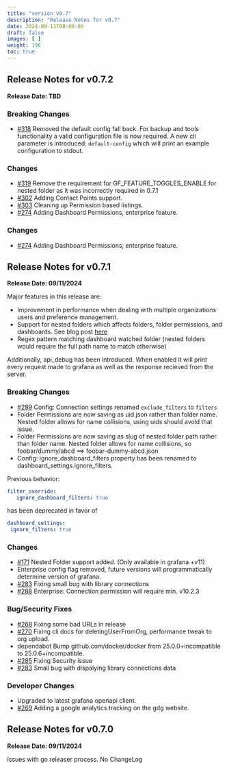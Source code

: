 ```yaml
---
title: "version v0.7"
description: "Release Notes for v0.7"
date: 2024-09-11T00:00:00
draft: false
images: [ ]
weight: 196
toc: true
---
```



## Release Notes for v0.7.2
**Release Date: TBD**

### Breaking Changes
  - [#318](https://github.com/esnet/gdg/pull/318) Removed the default config fall back.  For backup and tools functionality
a valid configuration file is now required.  A new cli parameter is introduced: `default-config` which will print an example configuration
to stdout.
### Changes
  - [#319](https://github.com/esnet/gdg/pull/319) Remove the requirement for GF_FEATURE_TOGGLES_ENABLE for nested folder as it was incorrectly required in 0.7.1
  - [#302](https://github.com/esnet/gdg/pull/302) Adding Contact Points support.
  - [#303](https://github.com/esnet/gdg/pull/303) Cleaning up Permission based listings.
  - [#274](https://github.com/esnet/gdg/pull/274) Adding Dashboard Permissions, enterprise feature.


### Changes
 - [#274](https://github.com/esnet/gdg/pull/274) Adding Dashboard Permissions, enterprise feature.

## Release Notes for v0.7.1
**Release Date: 09/11/2024**

Major features in this release are:
  - Improvement in performance when dealing with multiple organizations users and preference management.
  - Support for nested folders which affects folders, folder permissions, and dashboards.  See blog post [here](https://software.es.net/gdg/docs/tutorials/working-with-nested-folders/)
  - Regex pattern matching dashboard watched folder (nested folders would require the full path name to match otherwise)

Additionally, api_debug has been introduced.  When enabled it will print every request made to grafana as well as the response recieved from the server.

### Breaking Changes
  - [#289](https://github.com/esnet/gdg/issues/289) Config: Connection settings renamed `exclude_filters` to `filters`
  - Folder Permissions are now saving as uid.json rather than folder name.  Nested folder allows for name collisions, using uids should avoid that issue.
  - Folder Permissions are now saving as slug of nested folder path rather than folder name.  Nested folder allows for name collisions, so foobar/dummy/abcd ==> foobar-dummy-abcd.json
  - Config: ignore_dashboard_filters property has been renamed to dashboard_settings.ignore_filters.

Previous behavior:
  ```yaml
  filter_override:
     ignore_dashboard_filters: true
  ```

has been deprecated in favor of

  ```yaml
  dashboard_settings:
   ignore_filters: true

  ```


### Changes
  - [#171](https://github.com/esnet/gdg/issues/171) Nested Folder support added. (Only available in grafana +v11)
  - Enterprise config flag removed, future versions will programmatically determine version of grafana.
  - [#283](https://github.com/esnet/gdg/issues/283)  Fixing small bug with library connections
  - [#288](https://github.com/esnet/gdg/pull/288) Enterprise: Connection permission will require min. v10.2.3

### Bug/Security Fixes
  - [#268](https://github.com/esnet/gdg/issues/268) Fixing some bad URLs in release
  - [#270](https://github.com/esnet/gdg/issues/270) Fixing cli docs for deletingUserFromOrg, performance tweak to org upload.
  - dependabot Bump github.com/docker/docker from 25.0.0+incompatible to 25.0.6+incompatible.
  - [#285](https://github.com/esnet/gdg/issues/285) Fixing Security issue
  - [#283](https://github.com/esnet/gdg/issues/283) Small bug with dispalying library connections data

### Developer Changes
  - Upgraded to latest grafana openapi client.
  - [#269](https://github.com/esnet/gdg/issues/269) Adding a google analytics tracking on the gdg website.


## Release Notes for v0.7.0
**Release Date: 09/11/2024**


Issues with go releaser process.  No ChangeLog
